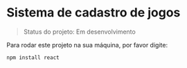 <h1> Sistema de  cadastro de jogos</h1>

>Status do projeto: Em desenvolvimento

Para rodar este projeto na sua máquina, por favor digite:

```
npm install react
```

